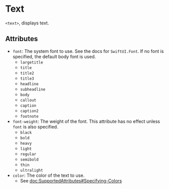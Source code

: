 # Text

`<text>`, displays text.

## Attributes

- `font`: The system font to use. See the docs for `SwiftUI.Font`. If no font is specified, the default body font is used.
    - `largetitle`
    - `title`
    - `title2`
    - `title3`
    - `headline`
    - `subheadline`
    - `body`
    - `callout`
    - `caption`
    - `caption2`
    - `footnote`
- `font-weight`: The weight of the font. This attribute has no effect unless `font` is also specified.
    - `black`
    - `bold`
    - `heavy`
    - `light`
    - `regular`
    - `semibold`
    - `thin`
    - `ultralight`
- `color`: The color of the text to use.
    - See <doc:SupportedAttributes#Specifying-Colors>
